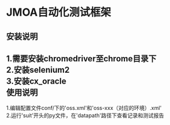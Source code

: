 JMOA自动化测试框架
=====
安装说明
-----
1.需要安装chromedriver至chrome目录下</br>
2.安装selenium2</br>
3.安装cx_oracle</br>
使用说明
-----
1.编辑配置文件conf/下的'oss.xml'和'oss-xxx（对应的环境）.xml'</br>
2.运行'suit'开头的py文件，在'datapath'路径下查看记录和测试报告
